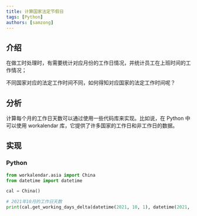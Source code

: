 ```yaml
---
title: 计算国家法定节假日
tags: [Python]
authors: [samzong]
---
```


## 介绍

在做工时处理时，有需要统计对应月份的工作日情况，并统计员工在上班时间的工作情况；

不同国家对应的法定工作时间不同，如何得知对应国家的法定工作时间呢？

## 分析

计算每个月的工作日天数可以通过使用一些代码库来实现。比如说，在 Python 中可以使用 workalendar 库，它提供了许多国家的工作日和非工作日的数据。

## 实现

### Python

```python
from workalendar.asia import China
from datetime import datetime

cal = China()

# 2021年10月的工作日天数
print(cal.get_working_days_delta(datetime(2021, 10, 1), datetime(2021, 10, 31)))
```
